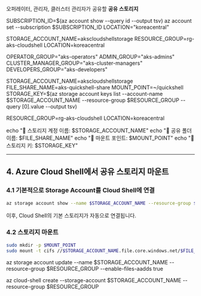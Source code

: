 오퍼레이터, 관리자, 클러스터 관리자가 공유할 **공유 스토리지**

SUBSCRIPTION_ID=$(az account show --query id --output tsv)
az account set --subscription $SUBSCRIPTION_ID
LOCATION="koreacentral"

STORAGE_ACCOUNT_NAME=akscloudshellstorage
RESOURCE_GROUP=rg-aks-cloudshell
LOCATION=koreacentral

OPERATOR_GROUP="aks-operators"
ADMIN_GROUP="aks-admins"
CLUSTER_MANAGER_GROUP="aks-cluster-managers"
DEVELOPERS_GROUP="aks-developers"

STORAGE_ACCOUNT_NAME=akscloudshellstorage
FILE_SHARE_NAME=aks-quickshell-share
MOUNT_POINT=~/quickshell
STORAGE_KEY=$(az storage account keys list --account-name $STORAGE_ACCOUNT_NAME --resource-group $RESOURCE_GROUP --query [0].value --output tsv)

RESOURCE_GROUP=rg-aks-cloudshell
LOCATION=koreacentral

echo "🔹 스토리지 계정 이름: $STORAGE_ACCOUNT_NAME"
echo "🔹 공유 폴더 이름: $FILE_SHARE_NAME"
echo "🔹 마운트 포인트: $MOUNT_POINT"
echo "🔹 스토리지 키: $STORAGE_KEY"

---

## **4. Azure Cloud Shell에서 공유 스토리지 마운트**

### **4.1 기본적으로 Storage Account를 Cloud Shell에 연결**
```sh
az storage account show --name $STORAGE_ACCOUNT_NAME --resource-group $RESOURCE_GROUP
```
이후, Cloud Shell의 기본 스토리지가 자동으로 연결됩니다.

### **4.2 스토리지 마운트**
```sh
sudo mkdir -p $MOUNT_POINT
sudo mount -t cifs //$STORAGE_ACCOUNT_NAME.file.core.windows.net/$FILE_SHARE_NAME $MOUNT_POINT -o vers=3.0,username=$STORAGE_ACCOUNT_NAME,password=$STORAGE_KEY,dir_mode=0777,file_mode=0777,sec=ntlmssp
```

az storage account update --name $STORAGE_ACCOUNT_NAME --resource-group $RESOURCE_GROUP --enable-files-aadds true

az cloud-shell create --storage-account $STORAGE_ACCOUNT_NAME --resource-group $RESOURCE_GROUP

